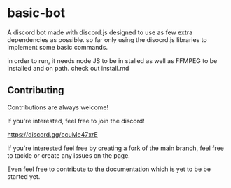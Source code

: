
# basic-bot


A discord bot made with discord.js designed to use as few extra dependencies as possible.
so far only using the disocrd.js libraries to implement some basic commands.

in order to run, it needs node JS to be in stalled as well as FFMPEG to be installed and on path.
check out install.md 


## Contributing

Contributions are always welcome!

If you're interested, feel free to join the discord!

https://discord.gg/ccuMe47xrE

If you're interested feel free by creating a fork of the main branch, feel free to tackle or create any issues on the page.

Even feel free to contribute to the documentation which is yet to be be started yet.


